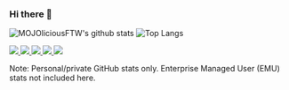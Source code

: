 ### Hi there 👋

![MOJOliciousFTW's github stats](https://github-readme-stats.vercel.app/api?username=MOJOliciousFTW&show_icons=true&count_private=true&theme=dracula)
![Top Langs](https://github-readme-stats.vercel.app/api/top-langs/?username=MOJOliciousFTW&theme=dracula&layout=compact&hide=jupyter%20notebook)

<p align="left">
  <a href="https://www.credly.com/badges/d027b2c6-e2b4-4d6e-9d23-7090df187b5f/public_url">
    <img src="https://github.com/MOJOliciousFTW/MOJOliciousFTW/assets/29371531/49264bf8-56b9-4aa4-b37f-622d7fb76dd5" />
  </a>
  <a href="https://www.credly.com/badges/ee10d1ac-3dd1-4c96-9580-85f893632715/public_url">
    <img src="https://github.com/MOJOliciousFTW/MOJOliciousFTW/assets/29371531/43adbf30-41d4-4ab9-b4cf-4a1495797134" />
  </a>
  <a href="https://www.credly.com/badges/9d1760c1-d209-4cbf-a27a-f19d644d11ab/public_url">
    <img src="https://github.com/MOJOliciousFTW/MOJOliciousFTW/assets/29371531/5dd7665d-4eab-4f54-8672-8ef6d28bdee6" />
  </a>
  <a href="https://www.credly.com/badges/61ef6689-a598-4c95-b263-095f0cc15df8/public_url">
    <img src="https://github.com/MOJOliciousFTW/MOJOliciousFTW/assets/29371531/20f4e0d3-7695-4299-90fb-ac5a54b9c917" />
  </a>
  <a href="https://www.credly.com/badges/8c5629da-df51-4a3e-b0b7-6a249147703d/public_url">
    <img src="https://github.com/user-attachments/assets/71b2b48e-e5f1-4319-84ec-4154afdb1211" />
  </a>
</p>

Note: Personal/private GitHub stats only. Enterprise Managed User (EMU) stats not included here.
